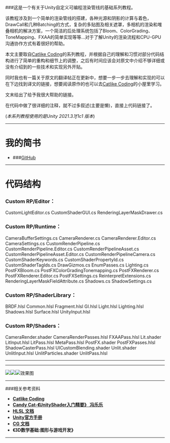###这是一个有关于Unity自定义可编程渲染管线的基础系列教程。

该教程涉及到一个简单的渲染管线的搭建，各种光源和阴影的计算与着色，DrawCall和几种Batching的方式，复杂的多贴图及相关遮罩，多相机的渲染和堆叠相机的解决方案，一个简洁的后处理系统包括了Bloom、ColorGrading、ToneMapping、FXAA的简单实现等等…对于了解Unity的渲染流程和CPU-GPU沟通协作方式有着很好的帮助。

本文主要取自[Catlike Coding](https://catlikecoding.com/unity/tutorials/custom-srp/)的系列教程，并根据自己的理解和习惯对部分代码结构进行了简单的重构和细节上的调整，之后有时间应该会对原文中介绍不够详细或没有介绍到的一些技术和实现另外开贴。

同时我也有一篇关于原文的翻译帖正在更新中，想要一步一步去理解和实现的可以在下边找到译文的链接，想要阅读原作的也可以去[Catlike Coding](https://catlikecoding.com/unity/tutorials/custom-srp/)的小屋里学习。

文末给出了给予我很大帮助的链接。

在代码中做了很详细的注释，就不过多叙述(主要是懒)，直接上代码链接了。

(*本系列教程使用的是Unity 2021.3.1f1c1 版本*)

--------------------------------------------------------------------------------------------
# 我的简书

- ###[GitHub](https://github.com/cat-ddong13)

--------------------------------------------------------------------------------------------

# 代码结构

### Custom RP/Editor：

CustomLightEditor.cs
CustomShaderGUI.cs
RenderingLayerMaskDrawer.cs

### Custom RP/Runtime：

CameraBufferSettings.cs
CameraRenderer.cs
CameraRenderer.Editor.cs
CameraSettings.cs
CustomRenderPipeline.cs
CustomRenderPipeline.Editor.cs
CustomRenderPipelineAsset.cs
CustomRenderPipelineAsset.Editor.cs
CustomRenderPipelineCamera.cs
CustomShaderKeywords.cs
CustomShaderPropertyId.cs
CustomShaderTagIds.cs
DrawGizmos.cs
EnumPasses.cs
Lighting.cs
PostFXBloom.cs
PostFXColorGradingTonemapping.cs
PostFXRenderer.cs
PostFXRenderer.Editor.cs
PostFXSettings.cs
ReinterpretExtensions.cs
RenderingLayerMaskFieldAttribute.cs
Shadows.cs
ShadowSettings.cs

### Custom RP/ShaderLibrary：

BRDF.hlsl
Common.hlsl
Fragment.hlsl
GI.hlsl
Light.hlsl
Lighting.hlsl
Shadows.hlsl
Surface.hlsl
UnityInput.hlsl

### Custom RP/Shaders：

CameraRender.shader
CameraRenderPasses.hlsl
FXAAPass.hlsl
Lit.shader
LitInput.hlsl
LitPass.hlsl
MetaPass.hlsl
PostFX.shader
PostFXPasses.hlsl
ShadowCasterPass.hlsl
UICustomBlending.shader
Unlit.shader
UnlitInput.hlsl
UnlitParticles.shader
UnlitPass.hlsl

--------------------------------------------------------------------------------------------
--------------------------------------------------------------------------------------------
![](https://upload-images.jianshu.io/upload_images/27923821-612de28636877d03.png?imageMogr2/auto-orient/strip%7CimageView2/2/w/1024)![](https://upload-images.jianshu.io/upload_images/27923821-bc9d9ec53cc52d85.png?imageMogr2/auto-orient/strip%7CimageView2/2/w/1024)![效果图](https://upload-images.jianshu.io/upload_images/27923821-449e471d11802d85.png?imageMogr2/auto-orient/strip%7CimageView2/2/w/1024)

--------------------------------------------------------------------------------------------

###相关参考资料

- **[Catlike Coding](https://catlikecoding.com/unity/tutorials/custom-srp/)**
- **[Candy Cat-《UnityShader入门精要》 冯乐乐](https://github.com/candycat1992)**
- **[HLSL 文档](https://docs.microsoft.com/en-us/windows/win32/direct3dhlsl/dx-graphics-hlsl)**
- **[Unity官方手册](https://docs.unity3d.com/Manual/Graphics.html)**
- **[CG 文档](https://developer.download.nvidia.com/cg/index.html)**
- **《3D数学基础:图形与游戏开发》**

--------------------------------------------------------------------------------------------